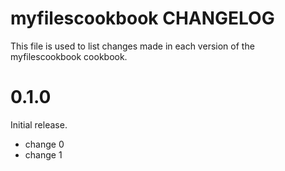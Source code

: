 # myfilescookbook CHANGELOG

This file is used to list changes made in each version of the myfilescookbook cookbook.

# 0.1.0

Initial release.

- change 0
- change 1

